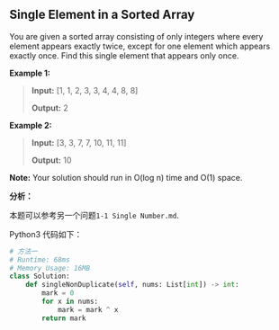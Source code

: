 ## Single Element in a Sorted Array

You are given a sorted array consisting of only integers where every element appears exactly twice, except for one element which appears exactly once. Find this single element that appears only once.

**Example 1:**

> **Input:** [1, 1, 2, 3, 3, 4, 4, 8, 8]
>
> **Output:** 2

**Example 2:**

> **Input:** [3, 3, 7, 7, 10, 11, 11]
>
> **Output:** 10

**Note:** Your solution should run in O(log n) time and O(1) space.

**分析：**

本题可以参考另一个问题`1-1 Single Number.md`.


Python3 代码如下：

```python
# 方法一
# Runtime: 68ms
# Memory Usage: 16MB
class Solution:
    def singleNonDuplicate(self, nums: List[int]) -> int:
        mark = 0
        for x in nums:
            mark = mark ^ x
        return mark
```

